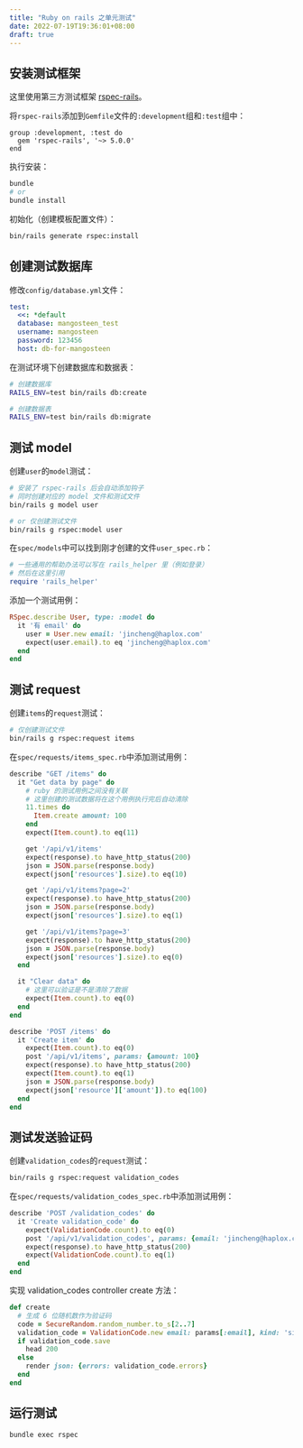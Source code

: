 ```yaml
---
title: "Ruby on rails 之单元测试"
date: 2022-07-19T19:36:01+08:00
draft: true
---
```


## 安装测试框架

这里使用第三方测试框架 [rspec-rails](https://github.com/rspec/rspec-rails)。

将`rspec-rails`添加到`Gemfile`文件的`:development`组和`:test`组中：

```
group :development, :test do
  gem 'rspec-rails', '~> 5.0.0'
end
```

执行安装：

```bash
bundle
# or
bundle install
```

初始化（创建模板配置文件）：

```bash
bin/rails generate rspec:install
```


## 创建测试数据库

修改`config/database.yml`文件：

```yml
test:
  <<: *default
  database: mangosteen_test
  username: mangosteen
  password: 123456
  host: db-for-mangosteen
```

在测试环境下创建数据库和数据表：

```bash
# 创建数据库
RAILS_ENV=test bin/rails db:create

# 创建数据表
RAILS_ENV=test bin/rails db:migrate
```


## 测试 model

创建`user`的`model`测试：

```bash
# 安装了 rspec-rails 后会自动添加钩子
# 同时创建对应的 model 文件和测试文件
bin/rails g model user

# or 仅创建测试文件
bin/rails g rspec:model user
```

在`spec/models`中可以找到刚才创建的文件`user_spec.rb`：

```ruby
# 一些通用的帮助办法可以写在 rails_helper 里（例如登录）
# 然后在这里引用
require 'rails_helper'
```

添加一个测试用例：

```ruby
RSpec.describe User, type: :model do
  it '有 email' do
    user = User.new email: 'jincheng@haplox.com'
    expect(user.email).to eq 'jincheng@haplox.com'
  end
end
```


## 测试 request

创建`items`的`request`测试：

```bash
# 仅创建测试文件
bin/rails g rspec:request items
```

在`spec/requests/items_spec.rb`中添加测试用例：

```ruby
describe "GET /items" do
  it "Get data by page" do
    # ruby 的测试用例之间没有关联
    # 这里创建的测试数据将在这个用例执行完后自动清除
    11.times do
      Item.create amount: 100
    end
    expect(Item.count).to eq(11)

    get '/api/v1/items'
    expect(response).to have_http_status(200)
    json = JSON.parse(response.body)
    expect(json['resources'].size).to eq(10)

    get '/api/v1/items?page=2'
    expect(response).to have_http_status(200)
    json = JSON.parse(response.body)
    expect(json['resources'].size).to eq(1)

    get '/api/v1/items?page=3'
    expect(response).to have_http_status(200)
    json = JSON.parse(response.body)
    expect(json['resources'].size).to eq(0)
  end

  it "Clear data" do
    # 这里可以验证是不是清除了数据
    expect(Item.count).to eq(0)
  end
end

describe 'POST /items' do
  it 'Create item' do
    expect(Item.count).to eq(0)
    post '/api/v1/items', params: {amount: 100}
    expect(response).to have_http_status(200)
    expect(Item.count).to eq(1)
    json = JSON.parse(response.body)
    expect(json['resource']['amount']).to eq(100)
  end
end
```


## 测试发送验证码

创建`validation_codes`的`request`测试：

```bash
bin/rails g rspec:request validation_codes
```

在`spec/requests/validation_codes_spec.rb`中添加测试用例：

```ruby
describe 'POST /validation_codes' do
  it 'Create validation_code' do
    expect(ValidationCode.count).to eq(0)
    post '/api/v1/validation_codes', params: {email: 'jincheng@haplox.com'}
    expect(response).to have_http_status(200)
    expect(ValidationCode.count).to eq(1)
  end
end
```

实现 validation_codes controller create 方法：

```ruby
def create
  # 生成 6 位随机数作为验证码
  code = SecureRandom.random_number.to_s[2..7]
  validation_code = ValidationCode.new email: params[:email], kind: 'sign_in', code: code
  if validation_code.save
    head 200
  else
    render json: {errors: validation_code.errors}
  end
end
```


## 运行测试

```bash
bundle exec rspec
```